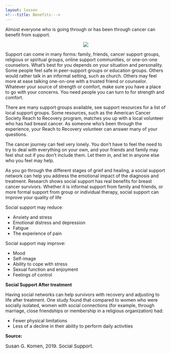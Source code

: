 ```yaml
---
layout: lesson
<!---title: Benefits--->
---
```


Almost everyone who is going through or has been through cancer can benefit from support. 

<p align="center">
<img src="https://scnslabutsa.github.io/myhthelperEduContent/Images/WomenDiverse.PNG"/> 
</p> 

Support can come in many forms: family, friends, cancer support groups, religious or spiritual groups, online support communities, or one-on-one counselors. What’s best for you depends on your situation and personality. Some people feel safe in peer-support groups or education groups. Others would rather talk in an informal setting, such as church. Others may feel more at ease talking one-on-one with a trusted friend or counselor. Whatever your source of strength or comfort, make sure you have a place to go with your concerns. You need people you can turn to for strength and comfort.

There are many support groups available, see support resources for a list of local support groups. Some resources, such as the American Cancer Society Reach to Recovery program, matches you up with a local volunteer who has had breast cancer. As someone who’s been through the experience, your Reach to Recovery volunteer can answer many of your questions.

The cancer journey can feel very lonely. You don’t have to feel the need to try to deal with everything on your own, and your friends and family may feel shut out if you don’t include them. Let them in, and let in anyone else who you feel may help.

As you go through the different stages of grief and healing, a social support network can help you address the emotional impact of the diagnosis and treatment. Research shows social support has real benefits for breast cancer survivors. Whether it is informal support from family and friends, or more formal support from group or individual therapy, social support can improve your quality of life

Social support may reduce: 

  * Anxiety and stress 
  * Emotional distress and depression 
  * Fatigue 
  * The experience of pain 

Social support may improve: 

  * Mood 
  * Self-image 
  * Ability to cope with stress 
  * Sexual function and enjoyment 
  * Feelings of control 

**Social Support After treatment**

Having social networks can help survivors with recovery and adjusting to life after treatment. One study found that compared to women who were socially isolated, women with social connections (for example, through marriage, close friendships or membership in a religious organization) had: 

  * Fewer physical limitations 
  * Less of a decline in their ability to perform daily activities

**Source:**

<span style="font-size:15px;">Susan G. Komen, 2019. Social Support.</span>